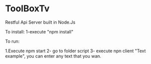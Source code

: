 # ToolBoxTv

Restful Api Server built in Node.Js

To install:
1-execute "npm install"

To run:

1.Execute npm start
2- go to folder script
3- execute npn client "Text example", you can enter any text that you wan.



